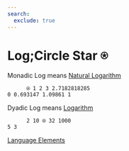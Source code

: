```yaml
---
search:
  exclude: true
---
```

<h1 class="heading"><span class="name">Log;Circle Star</span> <span class="command">⍟</span></h1>

Monadic Log means
[Natural Logarithm](../primitive-functions/natural-logarithm.md)
```apl
      ⍟ 1 2 3 2.7182818285
0 0.693147 1.09861 1
```

Dyadic Log means
[Logarithm](../primitive-functions/logarithm.md)
```apl
      2 10 ⍟ 32 1000
5 3
```
[Language Elements](./language-elements.md)


